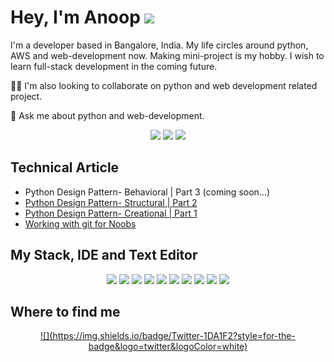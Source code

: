 
# Hey, I'm Anoop <img src="https://komarev.com/ghpvc/?username=aps08&style=for-the-badge">

I'm a developer based in Bangalore, India. My life circles around python, AWS and web-development now. Making mini-project is my hobby. I wish to learn full-stack development in the coming future.

👯‍♀️ I'm also looking to collaborate on python and web development related project.

💬 Ask me about python and web-development.

<p align="center">
  <img src="http://github-profile-summary-cards.vercel.app/api/cards/profile-details?username=aps08&theme=dracula">
  <img src="http://github-profile-summary-cards.vercel.app/api/cards/most-commit-language?username=aps08&theme=dracula">
  <img src="http://github-profile-summary-cards.vercel.app/api/cards/stats?username=aps08&theme=dracula">
</p>

## Technical Article
 - Python Design Pattern- Behavioral | Part 3 (coming soon...)
 - [Python Design Pattern- Structural | Part 2](https://aps08.medium.com/python-design-pattern-structural-part-2-38c72737811b)
 - [Python Design Pattern- Creational | Part 1](https://aps08.medium.com/python-design-pattern-creational-part-1-306d3e0f5436)
 - [Working with git for Noobs](https://aps08.medium.com/working-with-git-for-noobs-fe07222deca7)
 
 
 ## My Stack, IDE and Text Editor
 
 <p align="center">
  <img src="https://img.shields.io/badge/pycharm-143?style=for-the-badge&logo=pycharm&logoColor=black&color=black&labelColor=green">
  <img src="https://img.shields.io/badge/Visual_Studio_Code-0078D4?style=for-the-badge&logo=visual%20studio%20code&logoColor=white">
  <img src="https://img.shields.io/badge/react-%2320232a.svg?style=for-the-badge&logo=react&logoColor=%2361DAFB">
  <img src="https://img.shields.io/badge/css3-%231572B6.svg?style=for-the-badge&logo=css3&logoColor=white">
  <img src="https://img.shields.io/badge/html5-%23E34F26.svg?style=for-the-badge&logo=html5&logoColor=white">
  <img src="https://img.shields.io/badge/javascript-%23323330.svg?style=for-the-badge&logo=javascript&logoColor=%23F7DF1E">
  <img src="https://img.shields.io/badge/python-3670A0?style=for-the-badge&logo=python&logoColor=ffdd54">
  <img src="https://img.shields.io/badge/flask-%23000.svg?style=for-the-badge&logo=flask&logoColor=white">
  <img src="https://img.shields.io/badge/git-%23F05033.svg?style=for-the-badge&logo=git&logoColor=white">
  <img src="https://img.shields.io/badge/AWS-%23FF9900.svg?style=for-the-badge&logo=amazon-aws&logoColor=white">
 </p>
 
 ## Where to find me
 
<p align="center">
 <a href="https://twitter.com/aps08__">![](https://img.shields.io/badge/Twitter-1DA1F2?style=for-the-badge&logo=twitter&logoColor=white)</a>
<!--  [![](https://img.shields.io/badge/Twitter-1DA1F2?style=for-the-badge&logo=twitter&logoColor=white)](https://twitter.com/aps08__)
 [![](https://img.shields.io/badge/Medium-12100E?style=for-the-badge&logo=medium&logoColor=white)](https://medium.com/@aps08)
 [![](https://img.shields.io/badge/LinkedIn-0077B5?style=for-the-badge&logo=linkedin&logoColor=white)](https://www.linkedin.com/in/aps08)
 [![](https://img.shields.io/badge/GitHub-100000?style=for-the-badge&logo=github&logoColor=white)](https://github.com/aps08)
 [![](https://img.shields.io/badge/YouTube-FF0000?style=for-the-badge&logo=youtube&logoColor=white)](https://www.youtube.com/channel/UC8biJQnoqm1s2FZ8LK90baA)
 [![Gmail](https://img.shields.io/badge/Gmail-D14836?style=for-the-badge&logo=gmail&logoColor=white)](mailto:anoopprsingh@gmail.com) -->
</p>
